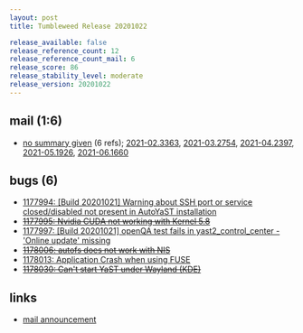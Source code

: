 ```yaml
---
layout: post
title: Tumbleweed Release 20201022

release_available: false
release_reference_count: 12
release_reference_count_mail: 6
release_score: 86
release_stability_level: moderate
release_version: 20201022
---
```


## mail (1:6)

- [no summary given](https://lists.opensuse.org/archives/list/factory@lists.opensuse.org/thread/WIBQRL234IP2MZ2I7WCOORRUBXMYYC66) (6 refs); [2021-02.3363](https://lists.opensuse.org/archives/list/factory@lists.opensuse.org/thread/WIBQRL234IP2MZ2I7WCOORRUBXMYYC66), [2021-03.2754](https://lists.opensuse.org/archives/list/factory@lists.opensuse.org/thread/WIBQRL234IP2MZ2I7WCOORRUBXMYYC66), [2021-04.2397](https://lists.opensuse.org/archives/list/factory@lists.opensuse.org/thread/WIBQRL234IP2MZ2I7WCOORRUBXMYYC66), [2021-05.1926](https://lists.opensuse.org/archives/list/factory@lists.opensuse.org/thread/WIBQRL234IP2MZ2I7WCOORRUBXMYYC66), [2021-06.1660](https://lists.opensuse.org/archives/list/factory@lists.opensuse.org/thread/WIBQRL234IP2MZ2I7WCOORRUBXMYYC66)

## bugs (6)

<!--more-->

- [1177994: \[Build 20201021\] Warning about SSH port or service closed/disabled not present in AutoYaST installation](https://bugzilla.opensuse.org/show_bug.cgi?id=1177994)
- ~~[1177995: Nvidia CUDA not working with Kernel 5.8](https://bugzilla.opensuse.org/show_bug.cgi?id=1177995)~~
- [1177997: \[Build 20201021\] openQA test fails in yast2_control_center - 'Online update' missing](https://bugzilla.opensuse.org/show_bug.cgi?id=1177997)
- ~~[1178006: autofs does not work with NIS](https://bugzilla.opensuse.org/show_bug.cgi?id=1178006)~~
- [1178013: Application Crash when using FUSE](https://bugzilla.opensuse.org/show_bug.cgi?id=1178013)
- ~~[1178030: Can't start YaST under Wayland (KDE)](https://bugzilla.opensuse.org/show_bug.cgi?id=1178030)~~



## links

- [mail announcement](https://lists.opensuse.org/archives/list/factory@lists.opensuse.org/thread/WIBQRL234IP2MZ2I7WCOORRUBXMYYC66)
